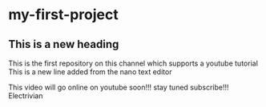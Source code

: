 # my-first-project

## This is a new heading

This is the first repository on this channel which supports a youtube tutorial
This is a new line added from the nano text editor


This video will go online on youtube soon!!!
stay tuned
subscribe!!! 
Electrivian
